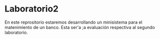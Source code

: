 # Laboratorio2
En este reprositorio estaremos desarrollando un minisistema para el matenimiento de un banco. Esta ser'a ;a evaluación respectiva al segundo laboratorio.
